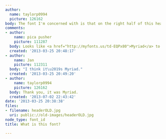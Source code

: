 ```yaml
---
author:
  name: taylorp0994
  picture: 126162
body: The font I'm concerned with is that on the right half of this header.
comments:
- author:
    name: pica pusher
    picture: 111287
  body: Looks like <a href="http://myfonts.us/td-EQPx80">Myriad</a> to me
  created: '2013-03-25 20:48:17'
- author:
    name: Jan
    picture: 112311
  body: "I think it\u2019s Myriad."
  created: '2013-03-25 20:49:20'
- author:
    name: taylorp0994
    picture: 126162
  body: Thank you, it was Myriad.
  created: '2013-07-02 22:43:42'
date: '2013-03-25 20:38:38'
files:
- filename: headerOLD.jpg
  uri: public://old-images/headerOLD.jpg
node_type: font_id
title: What is this font?

---
```

